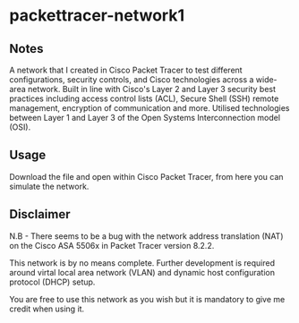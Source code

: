 # packettracer-network1
## Notes
A network that I created in Cisco Packet Tracer to test different configurations, security controls, and Cisco technologies across a wide-area network. Built in line with Cisco's Layer 2 and Layer 3 security best practices including access control lists (ACL), Secure Shell (SSH) remote management, encryption of communication and more. Utilised technologies between Layer 1 and Layer 3 of the Open Systems Interconnection model (OSI).

## Usage
Download the file and open within Cisco Packet Tracer, from here you can simulate the network.

## Disclaimer

N.B - There seems to be a bug with the network address translation (NAT) on the Cisco ASA 5506x in Packet Tracer version 8.2.2.

This network is by no means complete. Further development is required around virtal local area network (VLAN) and dynamic host configuration protocol (DHCP) setup.

You are free to use this network as you wish but it is mandatory to give me credit when using it. 




